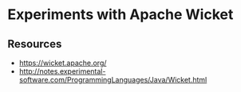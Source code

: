# Experiments with Apache Wicket

## Resources
- https://wicket.apache.org/
- http://notes.experimental-software.com/ProgrammingLanguages/Java/Wicket.html

